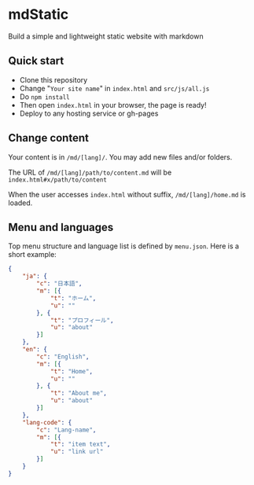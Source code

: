 # mdStatic

Build a simple and lightweight static website with markdown

## Quick start

+ Clone this repository
+ Change "`Your site name`" in `index.html` and `src/js/all.js`
+ Do `npm install`
+ Then open `index.html` in your browser, the page is ready!
+ Deploy to any hosting service or gh-pages

## Change content

Your content is in `/md/[lang]/`. You may add new files and/or folders.

The URL of `/md/[lang]/path/to/content.md` will be `index.html#x/path/to/content`

When the user accesses `index.html` without suffix, `/md/[lang]/home.md` is loaded.

## Menu and languages

Top menu structure and language list is defined by `menu.json`. Here is a short example:

```json
{
    "ja": {
        "c": "日本語",
        "m": [{
            "t": "ホーム",
            "u": ""
        }, {
            "t": "プロフィール",
            "u": "about"
        }]
    },
    "en": {
        "c": "English",
        "m": [{
            "t": "Home",
            "u": ""
        }, {
            "t": "About me",
            "u": "about"
        }]
    },
    "lang-code": {
        "c": "Lang-name",
        "m": [{
            "t": "item text",
            "u": "link url"
        }]
    }
}
```

